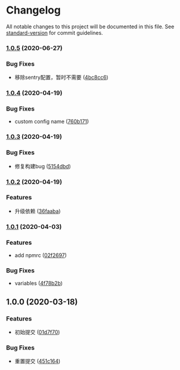 # Changelog

All notable changes to this project will be documented in this file. See [standard-version](https://github.com/conventional-changelog/standard-version) for commit guidelines.

### [1.0.5](https://github.com/virgoone/lark-cli-service/compare/v1.0.4...v1.0.5) (2020-06-27)


### Bug Fixes

* 移除sentry配置，暂时不需要 ([4bc8cc6](https://github.com/virgoone/lark-cli-service/commit/4bc8cc65c817f357b74faa8e242ae14f13ce2848))

### [1.0.4](https://github.com/virgoone/lark-cli-service/compare/v1.0.3...v1.0.4) (2020-04-19)


### Bug Fixes

* custom config name ([760b171](https://github.com/virgoone/lark-cli-service/commit/760b171daefe719c66b796a8f96f2de086b9aca1))

### [1.0.3](https://github.com/virgoone/lark-cli-service/compare/v1.0.2...v1.0.3) (2020-04-19)


### Bug Fixes

* 修复构建bug ([5154dbd](https://github.com/virgoone/lark-cli-service/commit/5154dbd35e55d4de5a17ac75b790b3134f0baef6))

### [1.0.2](https://github.com/virgoone/lark-cli-service/compare/v1.0.1...v1.0.2) (2020-04-19)


### Features

* 升级依赖 ([36faaba](https://github.com/virgoone/lark-cli-service/commit/36faabac7e8bf4ada2a846522c2f26e7fc31a030))

### [1.0.1](https://github.com/virgoone/lark-cli-service/compare/v1.0.0...v1.0.1) (2020-04-03)


### Features

* add npmrc ([02f2697](https://github.com/virgoone/lark-cli-service/commit/02f2697a1f5ff92098631d446984c8daa2cbd5af))


### Bug Fixes

* variables ([4f78b2b](https://github.com/virgoone/lark-cli-service/commit/4f78b2b122273ad3a81ded3ea62ace33ccf9d999))

## 1.0.0 (2020-03-18)


### Features

* 初始提交 ([01d7f70](https://github.com/virgoone/lark-cli-service/commit/01d7f70932ac5a9ab1b7309c75e0fcc24b52a2f7))


### Bug Fixes

* 重置提交 ([451c164](https://github.com/virgoone/lark-cli-service/commit/451c1644431d684f5e712bfe74e5b6c1eaef17af))

